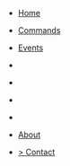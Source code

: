 * [Home](./)

* [Commands](./commands/index)
* [Events](./events/index)

* []()
* []()
* []()
* []()


* [About](./info/about/index)
* [> Contact](./info/contact/index)